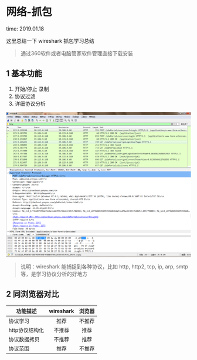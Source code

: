 # 网络-抓包

time: 2019.01.18

这里总结一下 wireshark 抓包学习总结

> 通过360软件或者电脑管家软件管理直接下载安装

## 1 基本功能

1. 开始/停止 录制
2. 协议过滤
3. 详细协议分析

![wireshark](../images/wireshark.png)

> 说明：wireshark 能捕捉到各种协议，比如 http, http2, tcp, ip, arp, smtp 等，是学习协议分析的好地方

## 2 同浏览器对比

| 功能描述     | wireshark  |  浏览器  |
| -------- | :-----: | :----:   |
| 协议学习 | 推荐 | 不推荐 |
| http协议结构化 | 不推荐 | 推荐 |
| 协议数据拷贝 | 不推荐 | 推荐 |
| 协议范围 | 推荐 | 不推荐 |
